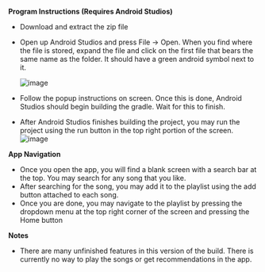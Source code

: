 **Program Instructions (Requires Android Studios)**
- Download and extract the zip file
- Open up Android Studios and press File -> Open. When you find where the file is stored, expand the file and click on the first file that bears the same name as the folder. It should have a green android symbol next to it.

  ![image](https://github.com/Forstandan/SongRecommendationApp/assets/114364542/13b99449-9c7c-4ab5-8462-c7055d2f3d3c)
- Follow the popup instructions on screen. Once this is done, Android Studios should begin building the gradle. Wait for this to finish.
- After Android Studios finishes building the project, you may run the project using the run button in the top right portion of the screen.
  ![image](https://github.com/Forstandan/SongRecommendationApp/assets/114364542/404fcc9d-e1c3-43ca-a1ad-125078d978d9)
  
**App Navigation**
- Once you open the app, you will find a blank screen with a search bar at the top. You may search for any song that you like.
- After searching for the song, you may add it to the playlist using the add button attached to each song.
- Once you are done, you may navigate to the playlist by pressing the dropdown menu at the top right corner of the screen and pressing the Home button

**Notes**
- There are many unfinished features in this version of the build. There is currently no way to play the songs or get recommendations in the app.
